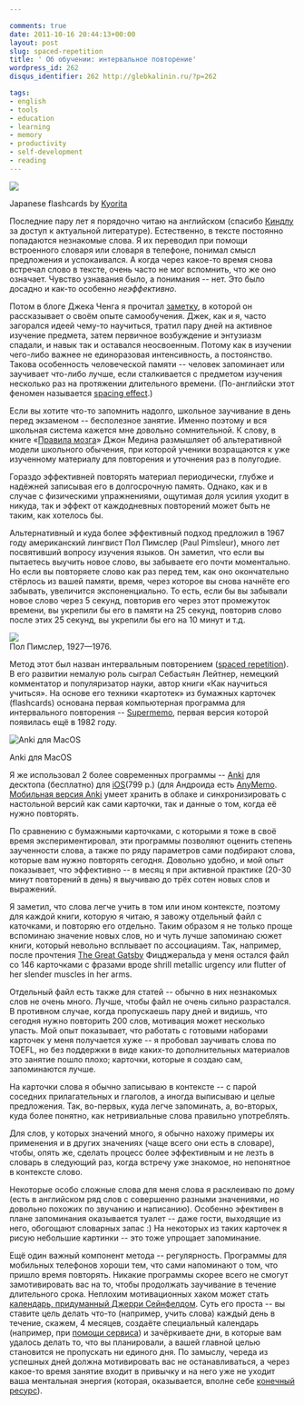 ```yaml
---

comments: true
date: 2011-10-16 20:44:13+00:00
layout: post
slug: spaced-repetition
title: ' Об обучении: интервальное повторение'
wordpress_id: 262
disqus_identifier: 262 http://glebkalinin.ru/?p=262

tags:
- english
- tools
- education
- learning
- memory
- productivity
- self-development
- reading
---
```


![](http://glebkalinin.ru/featured/2011/10/flashcards.jpg)


Japanese flashcards by [Kyorita](http://www.flickr.com/photos/37120729@N02/4373267066/)



Последние пару лет я порядочно читаю на английском (спасибо [Киндлу](http://glebkalinin.ru/reading-on-kindle/) за доступ к актуальной литературе). Естественно, в тексте постоянно попадаются незнакомые слова. Я их переводил при помощи встроенного словаря или словаря в телефоне, понимал смысл предложения и успокаивался. А когда через какое-то время снова встречал слово в тексте, очень часто не мог вспомнить, что же оно означает. Чувство узнавания было, а понимания -- нет. Это было досадно и как-то особенно _неэффективно_.

Потом в блоге Джека Ченга я прочитал [заметку](http://jackcheng.com/30-minutes-a-day), в которой он рассказывает о своём опыте самообучения. Джек, как и я, часто загорался идеей чему-то научиться, тратил пару дней на активное изучение предмета, затем первичное возбуждение и энтузиазм спадали, и навык так и оставался неосвоенным. Потому как в изучении чего-либо важнее не единоразовая интенсивность, а постоянство. Такова особенность человеческой памяти -- человек запоминает или заучивает что-либо лучше, если сталкивается с предметом изучения несколько раз на протяжении длительного времени. (По-английски этот феномен называется [spacing effect](http://en.wikipedia.org/wiki/Spacing_effect).)

<!-- more -->

Если вы хотите что-то запомнить надолго, школьное заучивание в день перед экзаменом -- бесполезное занятие. Именно поэтому и вся школьная система кажется мне довольно сомнительной. К слову, в книге «[Правила мозга](http://glebkalinin.ru/brain-rules-and-publishing/)» Джон Медина размышляет об альтеративной модели школьного обычения, при которой ученики возращаются к уже изученному материалу для повторения и уточнения раз в полугодие.

Гораздо эффективней повторять материал периодически, глубже и надёжней записывая его в долгосрочную память. Однако, как и в случае с физическими упражнениями, ощутимая доля усилия уходит в никуда, так и эффект от каждодневных повторений может быть не таким, как хотелось бы.



Альтернативный и куда более эффективный подход предложил в 1967 году американский лингвист Пол Пимслер (Paul Pimsleur), много лет посвятивший вопросу изучения языков. Он заметил, что если вы пытаетесь выучить новое слово, вы забываете его почти моментально. Но если вы повторяете слово как раз перед тем, как оно окончательно стёрлось из вашей памяти, время, через которое вы снова начнёте его забывать, увеличится экспоненциально. То есть, если бы вы забывали новое слово через 5 секунд, повторив его через этот промежуток времени, вы укрепили бы его в памяти на 25 секунд, повторив слово после этих 25 секунд, вы укрепили бы его на 10 минут и т.д.

![](http://glebkalinin.ru/featured/2011/10/paul-pimsleur.png)  
Пол Пимслер, 1927—1976.



Метод этот был назван интервальным повторением ([spaced repetition](http://en.wikipedia.org/wiki/Spaced_repetition)). В его развитии немалую роль сыграл Себастьян Лейтнер, немецкий комментатор и популяризатор науки, автор книги «Как научиться учиться». На основе его техники «картотек» из бумажных карточек (flashcards) основана первая компьютерная программа для интервального повторения -- [Supermemo](http://www.super-memo.ru/component/content/article/50), первая версия которой появилась ещё в 1982 году.



<div class="illustration"><img src="http://glebkalinin.ru/featured/2011/10/anki-500x558.png" alt="Anki для MacOS"></div>
<p class="legend legend--center">Anki для MacOS</p>


Я же использовал 2 более современных программы -- [Anki](http://ankisrs.net/) для десктопа (бесплатно) для [iOS](https://itunes.apple.com/ru/app/ankimobile-flashcards/id373493387?mt=8&uo=4)(799 р.) (для Андроида есть [AnyMemo](https://market.android.com/details?id=org.liberty.android.fantastischmemo&hl=en). [Мобильная версия Anki](https://itunes.apple.com/ru/app/ankimobile-flashcards/id373493387?mt=8&uo=4) умеет хранить в облаке и синхронизировать с настольной версий как сами карточки, так и данные о том, когда её нужно повторять.


По сравнению с бумажными карточками, с которыми я тоже в своё время экспериментировал, эти программы позволяют оценить степень заученности слова, а также по ряду параметров сами подбирают слова, которые вам нужно повторять сегодня. Довольно удобно, и мой опыт показывает, что эффективно -- в месяц я при активной практике (20-30 минут повторений в день) я выучиваю до трёх сотен новых слов и выражений.

Я заметил, что слова легче учить в том или ином контексте, поэтому для каждой книги, которую я читаю, я завожу отдельный файл с каточками, и повторяю его отдельно. Таким образом я не только проще вспоминаю значение новых слов, но и чуть лучше запоминаю сюжет книги, который невольно всплывает по ассоциациям. Так, например, после прочтения [The Great Gatsby](http://en.wikipedia.org/wiki/The_Great_Gatsby) Фицджеральда у меня остался файл со 146 карточками с фразами вроде shrill metallic urgency или flutter of her slender muscles in her arms. 

Отдельный файл есть также для статей -- обычно в них незнакомых слов не очень много. Лучше, чтобы файл не очень сильно разрастался. В противном случае, когда пропускаешь пару дней и видишь, что сегодня нужно повторить 200 слов, мотивация может несколько упасть. Мой опыт показывает, что работать с готовыми наборами карточек у меня получается хуже -- я пробовал заучивать слова по TOEFL, но без поддержки в виде каких-то дополнительных материалов это занятие пошло плохо; карточки, которые я создаю сам, запоминаются лучше.

На карточки слова я обычно записываю в контексте -- с парой соседних прилагательных и глаголов, а иногда выписываю и целые предложения. Так, во-первых, куда легче запоминать, а, во-вторых, куда более понятно, как нетривиальные слова правильно употреблять.

Для слов, у которых значений много, я обычно нахожу примеры их применения и в других значениях (чаще всего они есть в словаре), чтобы, опять же, сделать процесс более эффективным и не лезть в словарь в следующий раз, когда встречу уже знакомое, но непонятное в контексте слово.


Некоторые особо сложные слова для меня слова я расклеиваю по дому (есть в английском ряд слов с совершенно разными значениями, но довольно похожих по звучанию и написанию). Особенно эфективен в плане запоминания оказывается туалет -- даже гости, выходящие из него, обогощают словарных запас :) На некоторых из таких карточек я рисую небольшие картинки -- это тоже упрощает запоминание.

Ещё один важный компонент метода -- регулярность. Программы для мобильных телефонов хороши тем, что сами напоминают о том, что пришло время повторять. Никакие программы скорее всего не смогут замотивировать вас на то, чтобы продолжать заучивание в течение длительного срока. Неплохим мотивационных хаком может стать [календарь, придуманный Джерри Сейнфелдом](http://lifehacker.com/281626/jerry-seinfelds-productivity-secret). Суть его проста -- вы ставите цель делать что-то (например, учить слова) каждый день в течение, скажем, 4 месяцев, создаёте специальный календарь (например, при [помощи сервиса](http://seinfeldcalendar.com/)) и зачёркиваете дни, в которые вам удалось делать то, что вы планировали, а вашей главной целью становится не пропускать ни единого дня. По замыслу, череда из успешных дней должна мотивировать вас не останавливаться, а через какое-то время занятие входит в привычку и на него уже не уходит ваша ментальная энергия (которая, оказывается, вполне себе [конечный ресурс](http://www.nytimes.com/2011/08/21/magazine/do-you-suffer-from-decision-fatigue.html?pagewanted=all)).
